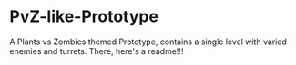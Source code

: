 # PvZ-like-Prototype
A Plants vs Zombies themed Prototype, contains a single level with varied enemies and turrets.
There, here's a readme!!!
